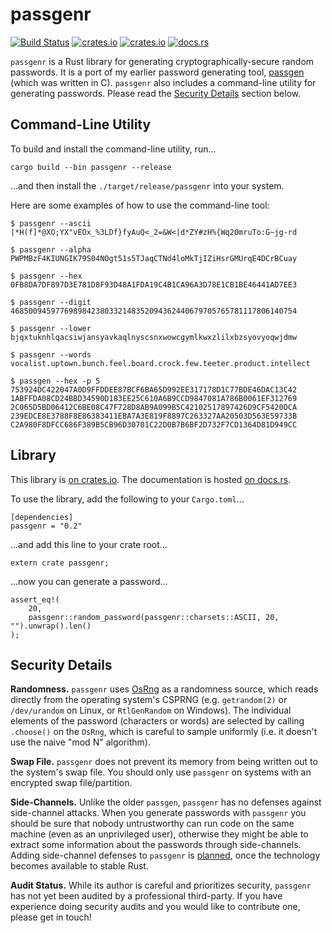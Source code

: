 # passgenr

[![Build Status](https://travis-ci.org/defuse/passgenr.svg?branch=master)](https://travis-ci.org/defuse/passgenr)
[![crates.io](https://img.shields.io/crates/d/passgenr.svg)](https://crates.io/crates/passgenr)
[![crates.io](https://img.shields.io/crates/v/passgenr.svg)](https://crates.io/crates/passgenr)
[![docs.rs](https://docs.rs/passgenr/badge.svg)](https://docs.rs/passgenr/0.1.0/passgenr/)

`passgenr` is a Rust library for generating cryptographically-secure random
passwords. It is a port of my earlier password generating tool,
[passgen](https://github.com/defuse/passgen) (which was written in C).
`passgenr` also includes a command-line utility for generating passwords. Please
read the [Security Details](#security-details) section below.

## Command-Line Utility

To build and install the command-line utility, run...

```
cargo build --bin passgenr --release
```

...and then install the `./target/release/passgenr` into your system.

Here are some examples of how to use the command-line tool:

```
$ passgenr --ascii
|*H(f]*@XO;YX"vEOx_%3LDf}fyAuQ<_2=&W<|d*ZY#zH%{Wq20mruTo:G~jg-rd

$ passgenr --alpha
PWPMBzF4KIUNGIK79S04NOgt51s5TJaqCTNd4loMkTjIZiHsrGMUrqE4DCrBCuay

$ passgenr --hex
0FB8DA7DF897D3E781D8F93D48A1FDA19C4B1CA96A3D78E1CB1BE46441AD7EE3

$ passgenr --digit
4685009459776989842380332148352094362440679705765781117806140754

$ passgenr --lower
bjqxtuknhlqacsiwjansyavkaqlnyscsnxwowcgymlkwxzlilxbzsyovyoqwjdmw

$ passgenr --words
vocalist.uptown.bunch.feel.board.crock.few.teeter.product.intellect

$ passgen --hex -p 5
753924DC422047A0D9FFDDEE87BCF6BA65D992EE317178D1C77BDE46DAC13C42
1ABFFDA08CD24BBD34590D183EE25C610A6B9CCD9847081A786B0061EF312769
2C065D5BD06412C6BE08C47F728D8AB9A099B5C42102517897426D9CF5420DCA
239EDCE8E3788F8E86383411EBA7A3E819F8897C263327AA20503D563E59733B
C2A980F8DFCC686F389B5CB96D30701C22D0B7B6BF2D732F7CD1364D81D949CC
```

## Library

This library is [on crates.io](https://crates.io/crates/passgenr). The
documentation is hosted [on docs.rs](https://docs.rs/passgenr/0.1.0/passgenr/).

To use the library, add the following to your `Cargo.toml`...

```
[dependencies]
passgenr = "0.2"
```

...and add this line to your crate root...

```
extern crate passgenr;
```

...now you can generate a password...

```
assert_eq!(
    20,
    passgenr::random_password(passgenr::charsets::ASCII, 20, "").unwrap().len()
);
```

## Security Details

**Randomness.** `passgenr` uses [OsRng](https://doc.rust-lang.org/rand/rand/struct.OsRng.html)
as a randomness source, which reads directly from the operating system's CSPRNG
(e.g. `getrandom(2)` or `/dev/urandom` on Linux, or `RtlGenRandom` on Windows).
The individual elements of the password (characters or words) are selected by
calling `.choose()` on the `OsRng`, which is careful to sample uniformly (i.e.
it doesn't use the naive "mod N" algorithm).

**Swap File.** `passgenr` does not prevent its memory from being written out to
the system's swap file. You should only use `passgenr` on systems with an
encrypted swap file/partition.

**Side-Channels.** Unlike the older `passgen`, `passgenr` has no defenses
against side-channel attacks. When you generate passwords with `passgenr` you
should be sure that nobody untrustworthy can run code on the same machine (even
as an unprivileged user), otherwise they might be able to extract some
information about the passwords through side-channels. Adding side-channel
defenses to `passgenr` is
[planned](https://github.com/defuse/passgenr/issues/4), once the technology
becomes available to stable Rust.

**Audit Status.** While its author is careful and prioritizes security,
`passgenr` has not yet been audited by a professional third-party. If you have
experience doing security audits and you would like to contribute one, please
get in touch!

